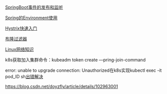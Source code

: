 [SpringBoot事件的发布和监听](https://baijiahao.baidu.com/s?id=1617119527751442850&wfr=spider&for=pc)

[Spring的Environment使用](https://blog.csdn.net/tales522/article/details/82319001)

[Hystrix快速入门](https://www.cnblogs.com/xiong2ge/p/hystrix_faststudy.html)

[布隆过滤器](https://www.cnblogs.com/CodeBear/p/10911177.html)

[Linux网络知识](https://www.cnblogs.com/chensiqiqi/p/6503278.html)

k8s获取加入集群命令：kubeadm token create —pring-join-command

error: unable to upgrade connection: Unauthorized在k8s实现kubectl exec -it pod_ID sh[出错解决](https://blog.csdn.net/u010801994/article/details/88908046)

https://blog.csdn.net/doyzfly/article/details/102963001
